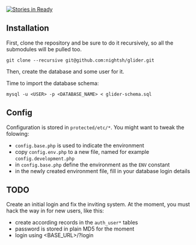 [![Stories in Ready](https://badge.waffle.io/thesponge/glider.png?label=ready&title=Ready)](https://waffle.io/thesponge/glider)
## Installation

First, clone the repository and be sure to do it recursively, so all the
submodules will be pulled too.

    git clone --recursive git@github.com:nightsh/glider.git

Then, create the database and some user for it.

Time to import the database schema:

    mysql -u <USER> -p <DATABASE_NAME> < glider-schema.sql


## Config

Configuration is stored in `protected/etc/*`. You might want to tweak the
folowing:

* `config.base.php` is used to indicate the environment
* copy `config.env.php` to a new file, named for example `config.development.php`
* in `config.base.php` define the environment as the `ENV` constant
* in the newly created environment file, fill in your database login details

## TODO

Create an initial login and fix the inviting system. At the moment, you must
hack the way in for new users, like this:

* create according records in the `auth_user*` tables
* password is stored in plain MD5 for the moment
* login using <BASE_URL>/?login

